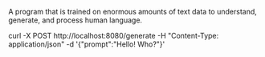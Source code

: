 A program that is trained on enormous amounts of text data to understand, generate, and process human language.

curl -X POST http://localhost:8080/generate -H "Content-Type: application/json" -d '{"prompt":"Hello! Who?"}'